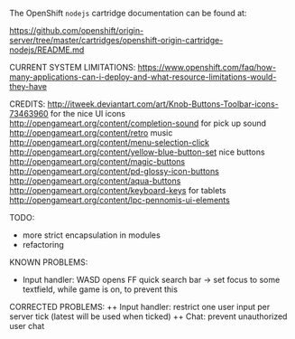 The OpenShift `nodejs` cartridge documentation can be found at:

https://github.com/openshift/origin-server/tree/master/cartridges/openshift-origin-cartridge-nodejs/README.md

CURRENT SYSTEM LIMITATIONS:
https://www.openshift.com/faq/how-many-applications-can-i-deploy-and-what-resource-limitations-would-they-have

CREDITS:
http://itweek.deviantart.com/art/Knob-Buttons-Toolbar-icons-73463960 for the nice UI icons
http://opengameart.org/content/completion-sound for pick up sound
http://opengameart.org/content/retro music
http://opengameart.org/content/menu-selection-click
http://opengameart.org/content/yellow-blue-button-set nice buttons
http://opengameart.org/content/magic-buttons
http://opengameart.org/content/pd-glossy-icon-buttons
http://opengameart.org/content/aqua-buttons
http://opengameart.org/content/keyboard-keys for tablets
http://opengameart.org/content/lpc-pennomis-ui-elements

TODO:
 - more strict encapsulation in modules
 - refactoring

KNOWN PROBLEMS:
 - Input handler: WASD opens FF quick search bar -> set focus to some textfield, while game is on, to prevent this

CORRECTED PROBLEMS:
 ++ Input handler: restrict one user input per server tick (latest will be used when ticked)
 ++ Chat: prevent unauthorized user chat
